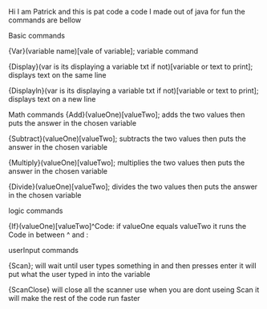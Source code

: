 Hi I am Patrick and this is pat code a code I made out of java for fun
the commands are bellow

Basic commands

{Var}(variable name)[vale of variable]; variable command

{Display}(var is its displaying a variable txt if not)[variable or text to print];  	displays text on the same line

{Displayln}(var is its displaying a variable txt if not)[variable or text to print]; 	displays text on a new line

Math commands
{Add}(valueOne)[valueTwo]<variable>; adds the two values then puts the answer in the chosen variable

{Subtract}(valueOne)[valueTwo]<variable>; subtracts the two values then puts the answer in the chosen variable

{Multiply}(valueOne)[valueTwo]<variable>; multiplies the two values then puts the answer in the chosen variable

{Divide}(valueOne)[valueTwo]<variable>; divides the two values then puts the answer in the chosen variable

logic commands

{If}(valueOne)[valueTwo]^Code: if valueOne equals valueTwo it runs the Code in between ^ and :

userInput commands

{Scan}<variable>; will wait until user types something in and then presses enter it will put what the user typed in into the variable 

{ScanClose} will close all the scanner use when you are dont useing Scan it will make the rest of the code run faster